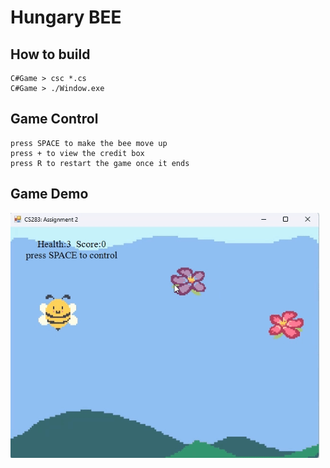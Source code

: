 # Hungary BEE

## How to build
```
C#Game > csc *.cs
C#Game > ./Window.exe
```

## Game Control
```
press SPACE to make the bee move up
press + to view the credit box
press R to restart the game once it ends
```

## Game Demo
![](Images/HungaryBee_Demo.gif)
